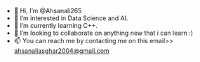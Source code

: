 - 👋 Hi, I’m @Ahsanali265
- 👀 I’m interested in Data Science and AI.
- 🌱 I’m currently learning C++.
- 💞️ I’m looking to collaborate on anything new that i can learn :)
- 📫 You can reach me by contacting me on this email>> ahsanaliasghar2004@gmail.com

<!---
Ahsanali265/Ahsanali265 is a ✨ special ✨ repository because its `README.md` (this file) appears on your GitHub profile.
You can click the Preview link to take a look at your changes.
--->
